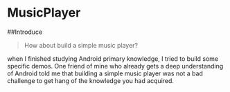 # MusicPlayer

##Introduce

>How about build a simple music player?

when I finished studying Android primary knowledge, I tried to build some specific demos. One friend of mine who already gets a deep 
understanding of Android told me that building a simple music player was not a bad challenge to get hang of the knowledge you had acquired.
